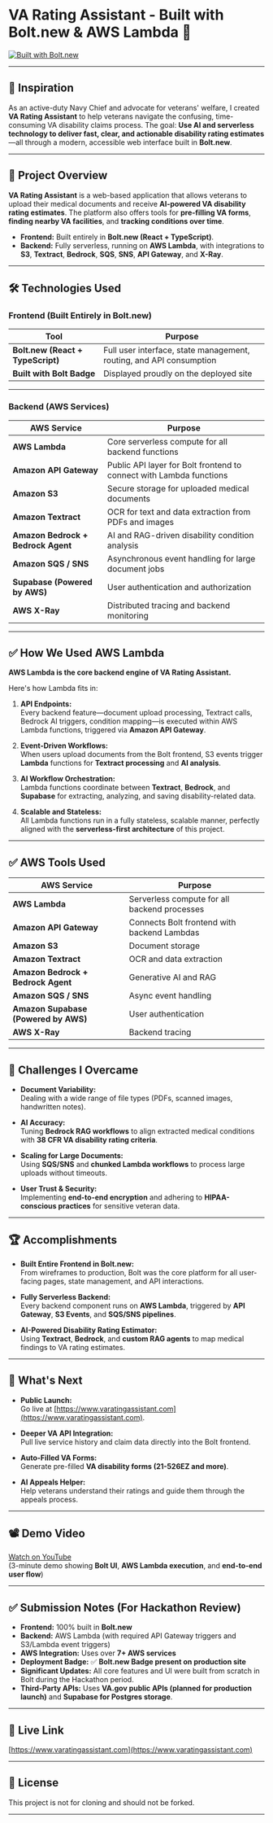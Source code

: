# VA Rating Assistant - Built with Bolt.new & AWS Lambda 🚀

[![Built with Bolt.new](https://bolt.new/assets/badges/bolt-badge.svg)](https://bolt.new)

---

## 🎯 Inspiration

As an active-duty Navy Chief and advocate for veterans' welfare, I created **VA Rating Assistant** to help veterans navigate the confusing, time-consuming VA disability claims process. The goal: **Use AI and serverless technology to deliver fast, clear, and actionable disability rating estimates**—all through a modern, accessible web interface built in **Bolt.new**.

---

## 📌 Project Overview

**VA Rating Assistant** is a web-based application that allows veterans to upload their medical documents and receive **AI-powered VA disability rating estimates**. The platform also offers tools for **pre-filling VA forms**, **finding nearby VA facilities**, and **tracking conditions over time**.

- **Frontend:** Built entirely in **Bolt.new (React + TypeScript)**.
- **Backend:** Fully serverless, running on **AWS Lambda**, with integrations to **S3**, **Textract**, **Bedrock**, **SQS**, **SNS**, **API Gateway**, and **X-Ray**.

---

## 🛠️ Technologies Used

### Frontend (Built Entirely in Bolt.new)

| Tool | Purpose |
|---|---|
| **Bolt.new (React + TypeScript)** | Full user interface, state management, routing, and API consumption |
| **Built with Bolt Badge** | Displayed proudly on the deployed site |

---

### Backend (AWS Services)

| AWS Service | Purpose |
|---|---|
| **AWS Lambda** | Core serverless compute for all backend functions |
| **Amazon API Gateway** | Public API layer for Bolt frontend to connect with Lambda functions |
| **Amazon S3** | Secure storage for uploaded medical documents |
| **Amazon Textract** | OCR for text and data extraction from PDFs and images |
| **Amazon Bedrock + Bedrock Agent** | AI and RAG-driven disability condition analysis |
| **Amazon SQS / SNS** | Asynchronous event handling for large document jobs |
| **Supabase (Powered by AWS)** | User authentication and authorization |
| **AWS X-Ray** | Distributed tracing and backend monitoring |

---

## ✅ How We Used AWS Lambda

**AWS Lambda is the core backend engine of VA Rating Assistant.**  

Here's how Lambda fits in:

1. **API Endpoints:**  
Every backend feature—document upload processing, Textract calls, Bedrock AI triggers, condition mapping—is executed within AWS Lambda functions, triggered via **Amazon API Gateway**.

2. **Event-Driven Workflows:**  
When users upload documents from the Bolt frontend, S3 events trigger **Lambda** functions for **Textract processing** and **AI analysis**.

3. **AI Workflow Orchestration:**  
Lambda functions coordinate between **Textract**, **Bedrock**, and **Supabase** for extracting, analyzing, and saving disability-related data.

4. **Scalable and Stateless:**  
All Lambda functions run in a fully stateless, scalable manner, perfectly aligned with the **serverless-first architecture** of this project.

---

## ✅ AWS Tools Used

| AWS Service | Purpose |
|---|---|
| **AWS Lambda** | Serverless compute for all backend processes |
| **Amazon API Gateway** | Connects Bolt frontend with backend Lambdas |
| **Amazon S3** | Document storage |
| **Amazon Textract** | OCR and data extraction |
| **Amazon Bedrock + Bedrock Agent** | Generative AI and RAG |
| **Amazon SQS / SNS** | Async event handling |
| **Amazon Supabase (Powered by AWS)** | User authentication |
| **AWS X-Ray** | Backend tracing |

---

## 🚧 Challenges I Overcame

- **Document Variability:**  
Dealing with a wide range of file types (PDFs, scanned images, handwritten notes).

- **AI Accuracy:**  
Tuning **Bedrock RAG workflows** to align extracted medical conditions with **38 CFR VA disability rating criteria**.

- **Scaling for Large Documents:**  
Using **SQS/SNS** and **chunked Lambda workflows** to process large uploads without timeouts.

- **User Trust & Security:**  
Implementing **end-to-end encryption** and adhering to **HIPAA-conscious practices** for sensitive veteran data.

---

## 🏆 Accomplishments

- **Built Entire Frontend in Bolt.new:**  
From wireframes to production, Bolt was the core platform for all user-facing pages, state management, and API interactions.

- **Fully Serverless Backend:**  
Every backend component runs on **AWS Lambda**, triggered by **API Gateway**, **S3 Events**, and **SQS/SNS pipelines**.

- **AI-Powered Disability Rating Estimator:**  
Using **Textract**, **Bedrock**, and **custom RAG agents** to map medical findings to VA rating estimates.

---

## 🚀 What's Next

- **Public Launch:**  
Go live at [https://www.varatingassistant.com](https://www.varatingassistant.com).

- **Deeper VA API Integration:**  
Pull live service history and claim data directly into the Bolt frontend.

- **Auto-Filled VA Forms:**  
Generate pre-filled **VA disability forms (21-526EZ and more)**.

- **AI Appeals Helper:**  
Help veterans understand their ratings and guide them through the appeals process.

---

## 📽️ Demo Video

[Watch on YouTube](https://your-demo-video-link-here.com)  
(3-minute demo showing **Bolt UI**, **AWS Lambda execution**, and **end-to-end user flow**)

---

## ✅ Submission Notes (For Hackathon Review)

- **Frontend:** 100% built in **Bolt.new**
- **Backend:** AWS Lambda (with required API Gateway triggers and S3/Lambda event triggers)
- **AWS Integration:** Uses over **7+ AWS services**
- **Deployment Badge:** ✅ **Bolt.new Badge present on production site**
- **Significant Updates:** All core features and UI were built from scratch in Bolt during the Hackathon period.
- **Third-Party APIs:** Uses **VA.gov public APIs (planned for production launch)** and **Supabase for Postgres storage**.

---

## 🔗 Live Link

[https://www.varatingassistant.com](https://www.varatingassistant.com)

---

## 📂 License

This project is not for cloning and should not be forked.

---
